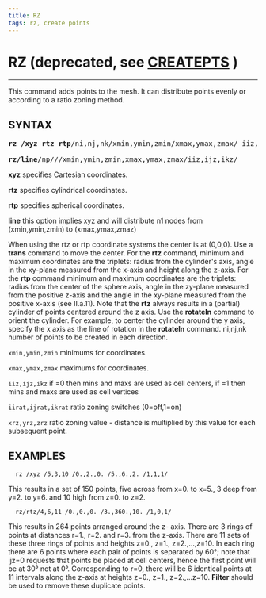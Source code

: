 ```yaml
---
title: RZ
tags: rz, create points
---
```


# RZ (deprecated, see [CREATEPTS](createpts.md) )


----------------------


  This command adds points to the mesh. It can distribute points
  evenly or according to a ratio zoning method.


## SYNTAX

<pre>
<b>rz /xyz rtz rtp</b>/ni,nj,nk/xmin,ymin,zmin/xmax,ymax,zmax/ iiz,ijz,ikz/[iirat,ijrat,ikrat/xrz,yrz,zrz/]

<b>rz/line</b>/np///xmin,ymin,zmin,xmax,ymax,zmax/iiz,ijz,ikz/
</pre>


  **xyz** specifies Cartesian coordinates.

  **rtz** specifies cylindrical coordinates.

  **rtp** specifies spherical coordinates.

  **line** this option implies xyz and will distribute n1 nodes from
  (xmin,ymin,zmin) to (xmax,ymax,zmaz)

  When using the rtz or rtp coordinate systems the center is at
  (0,0,0). Use a **trans** command to move the center. For the
  **rtz** command, minimum and maximum coordinates are the triplets:
  radius from the cylinder's axis, angle in the xy-plane measured from
  the x-axis and height along the z-axis. For the **rtp** command
  minimum and maximum coordinates are the triplets: radius from the
  center of the sphere axis, angle in the zy-plane measured from the
  positive z-axis and the angle in the xy-plane measured from the
  positive x-axis (see II.a.11). Note that the **rtz** always results
  in a (partial) cylinder of points centered around the z axis. Use
  the **rotateln** command to orient the cylinder. For example, to
  center the cylinder around the y axis, specify the x axis as the
  line of rotation in the **rotateln** command.
  ni,nj,nk number of points to be created in each direction.

  `xmin,ymin,zmin` minimums for coordinates.

  `xmax,ymax,zmax` maximums for coordinates.

  `iiz,ijz,ikz` if =0 then mins and maxs are used as cell centers, if =1 then mins and maxs are used as cell vertices

  `iirat,ijrat,ikrat` ratio zoning switches (0=off,1=on)

  `xrz,yrz,zrz` ratio zoning value - distance is multiplied by this value for each subsequent point.

 

## EXAMPLES

      rz /xyz /5,3,10 /0.,2.,0. /5.,6.,2. /1,1,1/

 This results in a set of 150 points, five across from x=0. to x=5., 3
 deep from y=2. to y=6. and 10 high from z=0. to z=2.

      rz/rtz/4,6,11 /0.,0.,0. /3.,360.,10. /1,0,1/

 This results in 264 points arranged around the z- axis. There are 3
 rings of points at distances r=1., r=2. and r=3. from the z-axis.
 There are 11 sets of these three rings of points and heights z=0.,
 z=1., z=2.,...,z=10. In each ring there are 6 points where each pair
 of points is separated by 60°; note that ijz=0 requests that points be
 placed at cell centers, hence the first point will be at 30° not at
 0°. Corresponding to r=0, there will be 6 identical points at 11
 intervals along the z-axis at heights z=0., z=1., z=2.,...z=10.
 **Filter** should be used to remove these duplicate points.
